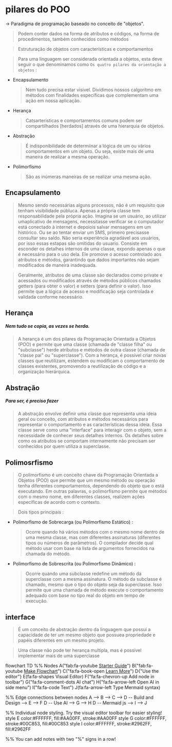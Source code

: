 # pilares do POO
-> Paradigma de programação baseado no conceito de "objetos".
> Podem conter dados na forma de atributos e códigos, na forma de procedimentos, também conhecidos como métodos

> Estruturação de objetos com características e comportamentos

> Para uma linguagem ser considerada orientada a objetos, esta deve seguir o que denominamos como `Os quatro pilares da orientação a objetos` :

* Encapsulamento
  > Nem tudo precisa estar visivel. Dividimos nossos calgorítmo em métodos com finalidades específicas que complementam uma ação em nossa aplicação.
* Herança
  > Catsarteristicas e comportamentos comuns podem ser compartilhados [herdados] através de uma hierarquia de objetos. 
* Abstração
  > É indisponibilidade de determiinar a lógica de um ou vários comportamentos em um objeto. Ou seja, existe mais de uma maneira de realizar a mesma operação.
* Polimorfismo
  > São as inúmeras maneiras de se realizar uma mesma ação.

## Encapsulamento
> Mesmo sendo necessárias alguns processos, não é um requisito que tenham visibilidade públuca. Apenas a própria classe tem responsabilidade pela própria ação. Imagina se um usuário, ao utilizar umaplicativo de mensagens, necessitasse verificar se o computador está conectado à internet e depoiois salvar mensagens em um histórico. Ou se ao tentar enviar um SMS, primeiro precisasse consultar seu saldo. Não seria experiência agradável aos usuários, por isso essas estapas são omitidas do usuario. Consiste em esconder os detalhes internos de uma classe, expondo apenas o que é necessário para o uso dela. Ele promove o acesso controlado aos atributos e métodos, garantindo que dados importantes não sejam modificados de maneira inadequada.

> Geralmente, atributos de uma classe são declarados como private e acessados ou modificados através de métodos públicos chamados getters (para obter o valor) e setters (para definir o valor). Isso permite que a lógica de acesso e modificação seja controlada e validada conforme necessário.

## Herança
##### Nem tudo se copia, as vezes se herda.
> A herança é um dos pilares da Programação Orientada a Objetos (POO) e permite que uma classe (chamada de "classe filha" ou "subclasse") herde atributos e métodos de outra classe (chamada de "classe pai" ou "superclasse"). Com a herança, é possível criar novas classes que reutilizam, estendem ou modificam o comportamento de classes existentes, promovendo a reutilização de código e a organização hierárquica.

## Abstração
##### Para ser, é preciso fazer
> A abstração envolve definir uma classe que representa uma ideia geral ou conceito, com atributos e métodos necessários para representar o comportamento e as características dessa ideia. Essa classe serve como uma "interface" para interagir com o objeto, sem a necessidade de conhecer seus detalhes internos. Os detalhes sobre como os atributos se comportam internamente não precisam ser conhecidos por quem utiliza a superclasse.

## Polimosrfismo
> O polimorfismo é um conceito chave da Programação Orientada a Objetos (POO) que permite que um mesmo método ou operação tenha diferentes comportamentos, dependendo do objeto que o está executando. Em outras palavras, o polimorfismo permite que métodos com o mesmo nome, em diferentes classes, realizem ações específicas de acordo com o contexto.

> Dois tipos principais :
* Polimorfismo de Sobrecarga (ou Polimorfismo Estático) :
  > Ocorre quando há vários métodos com o mesmo nome dentro de uma mesma classe, mas com diferentes assinaturas (diferentes tipos ou números de parâmetros). O compilador decide qual método usar com base na lista de argumentos fornecidos na chamada do método.
* Polimorfismo de Sobrescrita (ou Polimorfismo Dinâmico) :
  > Ocorre quando uma subclasse redefine um método da superclasse com a mesma assinatura. O método da subclasse é chamado, mesmo que o tipo do objeto seja da superclasse. Isso permite que uma chamada de método execute o comportamento adequado com base no tipo real do objeto em tempo de execução.

## interface 
> É um conceito de abstração dentro da linguagem que possui a capacidade de ter um mesmo objeto que possuea propriedade e papéis diferentes em um mesmo projeto.

> Uma classe não pode ter herança multipla, mas é possível implementar mais de uma superclasse 



flowchart TD
%% Nodes
    A("fab:fa-youtube <a rel="noopener" href="https://www.youtube.com/watch?v=T5Zthq-QR2A&amp" target="_blank">Starter Guide</a>")
    B("fab:fa-youtube <a rel="noopener" href="https://www.youtube.com/watch?v=rfQ_yGJ8QAQ&amp" target="_blank">Make Flowchart</a>")
    C("fa:fa-book-open <a rel="noopener" href="https://mermaid.js.org/syntax/flowchart.html" target="_blank">Learn More</a>")
    D{"Use the editor"}
    E(fa:fa-shapes Visual Editor)
    F("fa:fa-chevron-up Add node in toolbar")
    G("fa:fa-comment-dots AI chat")
    H("fa:fa-arrow-left Open AI in side menu")
    I("fa:fa-code Text")
    J(fa:fa-arrow-left Type Mermaid syntax)

%% Edge connections between nodes
    A --> B --> C --> D -- Build and Design --> E --> F
    D -- Use AI --> G --> H
    D -- Mermaid js --> I --> J

%% Individual node styling. Try the visual editor toolbar for easier styling!
    style E color:#FFFFFF, fill:#AA00FF, stroke:#AA00FF
    style G color:#FFFFFF, stroke:#00C853, fill:#00C853
    style I color:#FFFFFF, stroke:#2962FF, fill:#2962FF

%% You can add notes with two "%" signs in a row!
